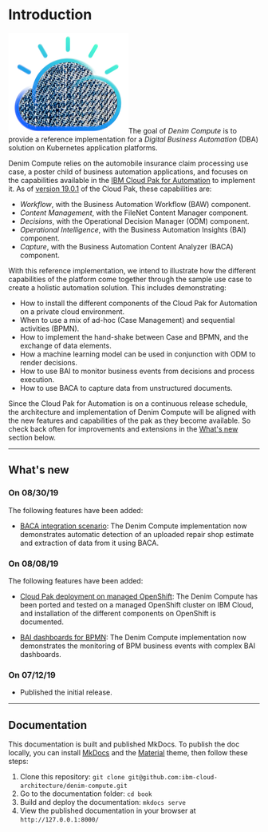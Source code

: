 # Introduction

<img src="./images/denim-compute.png"/>The goal of *Denim Compute* is to provide a reference implementation for a *Digital Business Automation* (DBA) solution on Kubernetes application platforms.

Denim Compute relies on the automobile insurance claim processing use case, a poster child of business automation applications, and focuses on the capabilities available in the [IBM Cloud Pak for Automation](https://www.ibm.com/cloud/cloud-pak-for-automation) to implement it. As of [version 19.0.1](https://www-01.ibm.com/support/docview.wss?uid=ibm10878709) of the Cloud Pak, these capabilities are:

- *Workflow*, with the Business Automation Workflow (BAW) component.
- *Content Management*, with the FileNet Content Manager component.
- *Decisions*, with the Operational Decision Manager (ODM) component.
- *Operational Intelligence*, with the Business Automation Insights (BAI) component.
- *Capture*, with the Business Automation Content Analyzer (BACA) component.

With this reference implementation, we intend to illustrate how the different capabilities of the platform come together through the sample use case to create a holistic automation solution. This includes demonstrating:

- How to install the different components of the Cloud Pak for Automation on a private cloud environment.
- When to use a mix of ad-hoc (Case Management) and sequential activities (BPMN).
- How to implement the hand-shake between Case and BPMN, and the exchange of data elements.
- How a machine learning model can be used in conjunction with ODM to render decisions.
- How to use BAI to monitor business events from decisions and process execution.
- How to use BACA to capture data from unstructured documents.

Since the Cloud Pak for Automation is on a continuous release schedule, the architecture and implementation of Denim Compute will be aligned with the new features and capabilities of the pak as they become available. So check back often for improvements and extensions in the [What's new](#whats-new) section below.

---

## What's new <a name="whats-new"></a>

### On 08/30/19
The following features have been added:

- [BACA integration scenario](./usecase/baca-scenario-walkthrough.md): The Denim Compute implementation now demonstrates automatic detection of an uploaded repair shop estimate and extraction of data from it using BACA.

### On 08/08/19
The following features have been added:

- [Cloud Pak deployment on managed OpenShift](./environment/rhos-intro.md): The Denim Compute has been ported and tested on a managed OpenShift cluster on IBM Cloud, and installation of the different components on OpenShift is documented.

- [BAI dashboards for BPMN](./usecase/bai-scenario-walkthrough.md): The Denim Compute implementation now demonstrates the monitoring of BPM business events with complex BAI dashboards.

### On 07/12/19
- Published the initial release.


---

## Documentation
This documentation is built and published MkDocs. To publish the doc locally, you can install [MkDocs](https://www.mkdocs.org/#installation) and the [Material](https://squidfunk.github.io/mkdocs-material/) theme, then follow these steps:

1. Clone this repository: `git clone git@github.com:ibm-cloud-architecture/denim-compute.git`
2. Go to the documentation folder: `cd book`
3. Build and deploy the documentation: `mkdocs serve`
4. View the published documentation in your browser at `http://127.0.0.1:8000/`
